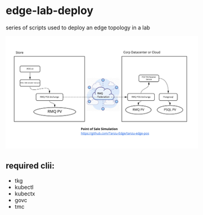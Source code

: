 # edge-lab-deploy
series of scripts used to deploy an edge topology in a lab

![Target app architecture](https://raw.githubusercontent.com/Tanzu-Edge/tanzu-edge-pos-service/master/edge-pos-app-arch.jpg)

## required clii:
* tkg
* kubectl
* kubectx
* govc
* tmc
